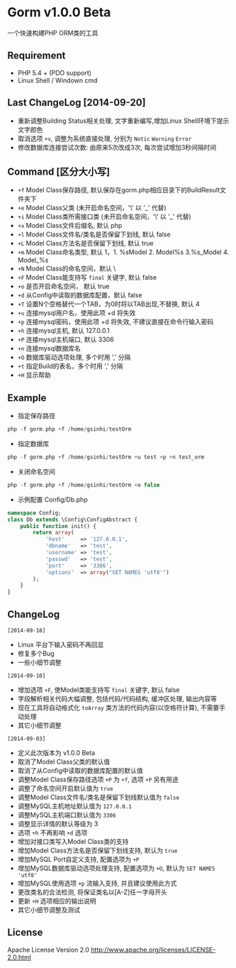 # Gorm v1.0.0 Beta
一个快速构建PHP ORM类的工具

## Requirement
- PHP 5.4 + (PDO support)
- Linux Shell / Windown cmd

## Last ChangeLog [2014-09-20]
- 重新调整Building Status相关处理, 文字重新编写,增加Linux Shell环境下提示文字颜色
- 取消选项 `+v`, 调整为系统直接处理, 分别为 `Notic` `Warning` `Error`
- 修改数据库连接尝试次数: 由原来5次改成3次, 每次尝试增加3秒间隔时间

## Command [区分大小写]
- `+f`  Model Class保存路径, 默认保存在gorm.php相应目录下的BuildResult文件夹下
- `+e`  Model Class父类 (未开启命名空间，'\\' 以 '_' 代替)
- `+i`  Model Class类所需接口类 (未开启命名空间，'\\' 以 '_' 代替)
- `+x`  Model Class文件后缀名, 默认 php
- `+l`  Model Class文件名/类名是否保留下划线, 默认 false
- `+L`  Model Class方法名是否保留下划线, 默认 true
- `+m`  Model Class命名类型, 默认 1，1. %sModel  2. Model%s  3.%s_Model  4. Model_%s
- `+N`  Model Class的命名空间，默认 \\
- `+F`  Model Class能支持写 `final` 关键字, 默认 false
- `+o`  是否开启命名空间， 默认 true
- `+d`  从Config中读取的数据库配置，默认 false
- `+T`  设置N个空格替代一个TAB，为0时将以TAB出现,不替换, 默认 4
- `+u`  连接mysql用户名，使用此项 +d 将失效
- `+p`  连接mysql密码，使用此项 +d 将失效, 不建议直接在命令行输入密码
- `+h`  连接mysql主机, 默认 127.0.0.1
- `+P`  连接mysql主机端口, 默认 3306
- `+n`  连接mysql数据库名
- `+O`  数据库驱动选项处理, 多个时用 ',' 分隔
- `+t`  指定Build的表名，多个时用 ',' 分隔
- `+H`  显示帮助

## Example

- 指定保存路径
```php
php -f gorm.php +f /home/gsinhi/testOrm
```

- 指定数据库
```php
php -f gorm.php +f /home/gsinhi/testOrm +u test +p +n test_orm
```

- 关闭命名空间
```php
php -f gorm.php +f /home/gsinhi/testOrm +o false
```

- 示例配置 Config/Db.php
```php
namespace Config;
class Db extends \Config\ConfigAbstract {
    public function init() {
        return array(
            'host'     => '127.0.0.1',
            'dbname'   => 'test',
            'username' => 'test',
            'passwd'   => 'test',
            'port'     => '3306',
            'options'  => array("SET NAMES 'utf8'")
        );
    }
}
```

## ChangeLog
`[2014-09-18]`
- Linux 平台下输入密码不再回显
- 修复多个Bug
- 一些小细节调整

`[2014-09-10]`
- 增加选项 `+F`, 使Model类能支持写 `final` 关键字, 默认 false
- 字段解析相关代码大幅调整, 包括代码/代码结构, 缓冲区处理, 输出内容等
- 现在工具将自动格式化 `toArray` 类方法的代码内容(以空格符计算), 不需要手动处理
- 其它小细节调整

`[2014-09-03]`
- 定义此次版本为 v1.0.0 Beta
- 取消了Model Class父类的默认值
- 取消了从Config中读取的数据库配置的默认值
- 调整Model Class保存路径选项 `+P` 为 `+f`, 选项 `+P` 另有用途
- 调整了命名空间开启默认值为 `true`
- 调整Model Class文件名/类名是保留下划线默认值为 `false`
- 调整MySQL主机地址默认值为 `127.0.0.1`
- 调整MySQL主机端口默认值为 `3306`
- 调整显示详情的默认等级为 3
- 选项 `+h` 不再影响 `+d` 选项
- 增加对接口类写入Model Class类的支持
- 增加Model Class方法名是否保留下划线支持, 默认为 `true`
- 增加MySQL Port自定义支持, 配置选项为 `+P`
- 增加MySQL数据库驱动选项处理支持, 配置选项为 `+O`, 默认为 `SET NAMES 'utf8'`
- 增加MySQL使用选项 `+p` 流输入支持, 并且建议使用此方式
- 更改类名的合法检测, 将保证类名以[A-Z]任一字母开头
- 更新 `+H` 选项相应的输出说明
- 其它小细节调整及测试

## License
Apache License Version 2.0 http://www.apache.org/licenses/LICENSE-2.0.html
